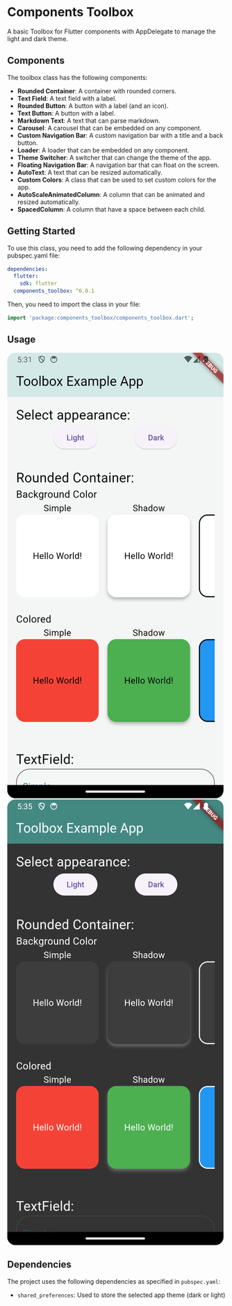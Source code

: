 # Components Toolbox

A basic Toolbox for Flutter components with AppDelegate to manage the light and dark theme.

## Components
The toolbox class has the following components:

- **Rounded Container**: A container with rounded corners.
- **Text Field**: A text field with a label.
- **Rounded Button**: A button with a label (and an icon).
- **Text Button**: A button with a label.
- **Markdown Text**: A text that can parse markdown.
- **Carousel**: A carousel that can be embedded on any component.
- **Custom Navigation Bar**: A custom navigation bar with a title and a back button.
- **Loader**: A loader that can be embedded on any component.
- **Theme Switcher**: A switcher that can change the theme of the app.
- **Floating Navigation Bar**: A navigation bar that can float on the screen.
- **AutoText**: A text that can be resized automatically.
- **Custom Colors**: A class that can be used to set custom colors for the app.
- **AutoScaleAnimatedColumn**: A column that can be animated and resized automatically.
- **SpacedColumn**: A column that have a space between each child.

## Getting Started

To use this class, you need to add the following dependency in your pubspec.yaml file:

```yaml
dependencies:
  flutter:
    sdk: flutter
  components_toolbox: ^6.0.1
```

Then, you need to import the class in your file:

```dart
import 'package:components_toolbox/components_toolbox.dart';
```

## Usage
![light.png](assets%2Flight.png)
![dark.png](assets%2Fdark.png)

## Dependencies
The project uses the following dependencies as specified in `pubspec.yaml`:

- `shared_preferences`: Used to store the selected app theme (dark or light)